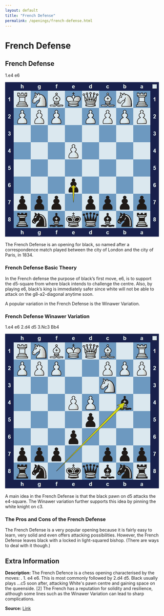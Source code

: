 ```yaml
---
layout: default
title: "French Defense"
permalink: /openings/french-defense.html
---
```



# French Defense



## French Defense

1.e4 e6

![French Defence](../images/french-defense-1.png)

The French Defense is an opening for black, so named after a correspondence match played between the city of London and the city of Paris, in 1834.

### French Defense Basic Theory

In the French defense the purpose of black’s first move, e6, is to support the d5-square from where black intends to challenge the centre. Also, by playing e6, black’s king is immediately safer since white will not be able to attack on the g8-a2-diagonal anytime soon.

A popular variation in the French Defense is the Winawer Variation.

### French Defense Winawer Variation

1.e4 e6 2.d4 d5 3.Nc3 Bb4

![French Defence Winawer Variation](../images/french-defense-2.png)

A main idea in the French Defense is that the black pawn on d5 attacks the e4-square. The Winawer variation further supports this idea by pinning the white knight on c3.

### The Pros and Cons of the French Defense

The French Defense is a very popular opening because it is fairly easy to learn, very solid and even offers attacking possibilities. However, the French Defense leaves black with a locked in light-squared bishop. (There are ways to deal with it though.)



## Extra Information
**Description:** The French Defence is a chess opening characterised by the moves: . 1. e4 e6. This is most commonly followed by 2.d4 d5. Black usually plays ...c5 soon after, attacking White's pawn centre and gaining space on the queenside. [2] The French has a reputation for solidity and resilience, although some lines such as the Winawer Variation can lead to sharp complications.

**Source:** [Link](https://en.wikipedia.org/wiki/French_Defence)
